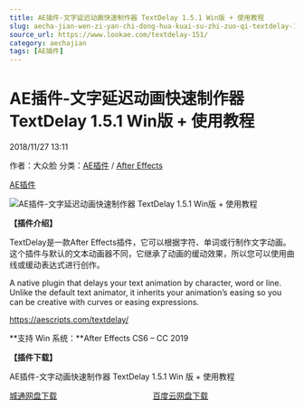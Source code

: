 ```yaml
---
title: AE插件-文字延迟动画快速制作器 TextDelay 1.5.1 Win版 + 使用教程
slug: aecha-jian-wen-zi-yan-chi-dong-hua-kuai-su-zhi-zuo-qi-textdelay-1-5-1-winban-shi-yong-jiao-cheng
source_url: https://www.lookae.com/textdelay-151/
category: aechajian
tags: [AE插件]
---
```

# AE插件-文字延迟动画快速制作器 TextDelay 1.5.1 Win版 + 使用教程

2018/11/27 13:11

作者：大众脸
分类：[AE插件](https://www.lookae.com/after-effects/aechajian/) / [After Effects](https://www.lookae.com/after-effects/)

[AE插件](https://www.lookae.com/tag/ae%e6%8f%92%e4%bb%b6/)

![AE插件-文字延迟动画快速制作器 TextDelay 1.5.1 Win版 + 使用教程](https://www.lookae.com/wp-content/uploads/2018/11/TextDelay.jpg "AE插件-文字延迟动画快速制作器 TextDelay 1.5.1 Win版 + 使用教程-LookAE.com")

**【插件介绍】**

TextDelay是一款After Effects插件，它可以根据字符、单词或行制作文字动画。这个插件与默认的文本动画器不同，它继承了动画的缓动效果，所以您可以使用曲线或缓动表达式进行创作。

A native plugin that delays your text animation by character, word or line. Unlike the default text animator, it inherits your animation’s easing so you can be creative with curves or easing expressions.

https://aescripts.com/textdelay/

**支持 Win 系统：**After Effects CS6 – CC 2019

**【插件下载】**

AE插件-文字动画快速制作器 TextDelay 1.5.1 Win 版 + 使用教程

[城通网盘下载](https://lookae.ctfile.com/fs/680462-321921277)                                           [百度云网盘下载](https://pan.baidu.com/s/1wFYkPPKw5eyRHJ_hrCar-g)
